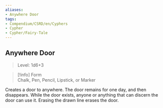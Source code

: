 ```yaml
---
aliases:
- Anywhere Door
tags:
- Compendium/CSRD/en/Cyphers
- Cypher
- Cypher/Fairy-Tale
---
```


  
## Anywhere Door  
>Level: 1d6+3  
  
>[!info] Form  
>Chalk, Pen, Pencil, Lipstick, or Marker
  
Creates a door to anywhere. The door remains for one day, and then disappears. While the door exists, anyone or anything that can discern the door can use it. Erasing the drawn line erases the door.